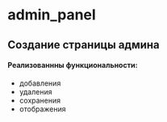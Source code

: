 # admin_panel
## Создание страницы админа
#### Реализованнны функциональности:
- добавления 
- удаления
- сохранения
- отображения
